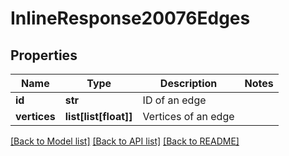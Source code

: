 # InlineResponse20076Edges

## Properties
Name | Type | Description | Notes
------------ | ------------- | ------------- | -------------
**id** | **str** | ID of an edge | 
**vertices** | **list[list[float]]** | Vertices of an edge | 

[[Back to Model list]](../README.md#documentation-for-models) [[Back to API list]](../README.md#documentation-for-api-endpoints) [[Back to README]](../README.md)



